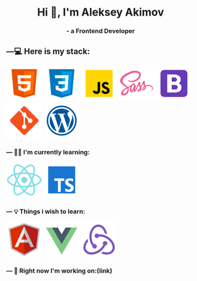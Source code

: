 <h1 align="center">Hi 👋, I'm Aleksey Akimov</h1>
<h3 align="center">- a Frontend Developer </h3>

## —💻 Here is my stack:
![site pic](https://github.com/sawm-front/sawm-front/blob/main/img/icons8-html-5-48.svg)
![site pic](https://github.com/sawm-front/sawm-front/blob/main/img/icons8-css3-48.svg)
![site pic](https://github.com/sawm-front/sawm-front/blob/main/img/icons8-javascript-48.svg)
![site pic](https://github.com/sawm-front/sawm-front/blob/main/img/icons8-sass-48.svg)
![site pic](https://github.com/sawm-front/sawm-front/blob/main/img/icons8-bootstrap-48.svg)
![site pic](https://github.com/sawm-front/sawm-front/blob/main/img/icons8-git-48.svg)
![site pic](https://github.com/sawm-front/sawm-front/blob/main/img/icons8-wordpress-48.svg)

### — 👨‍💻 I'm currently learning:

![site pic](https://github.com/sawm-front/sawm-front/blob/main/img/icons8-react-native-48.svg)
![site pic](https://github.com/sawm-front/sawm-front/blob/main/img/icons8-typescript-48.svg)

### — 💡 Things i wish to learn:
![site pic](https://github.com/sawm-front/sawm-front/blob/main/img/icons8-angularjs-48.svg)
![site pic](https://github.com/sawm-front/sawm-front/blob/main/img/icons8-vue-js-48.svg)
![site pic](https://github.com/sawm-front/sawm-front/blob/main/img/icons8-redux-48.svg)

### — 🧱 Right now I'm working on:(link)


